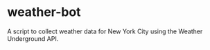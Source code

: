# weather-bot
A script to collect weather data for New York City using the Weather Underground API.
